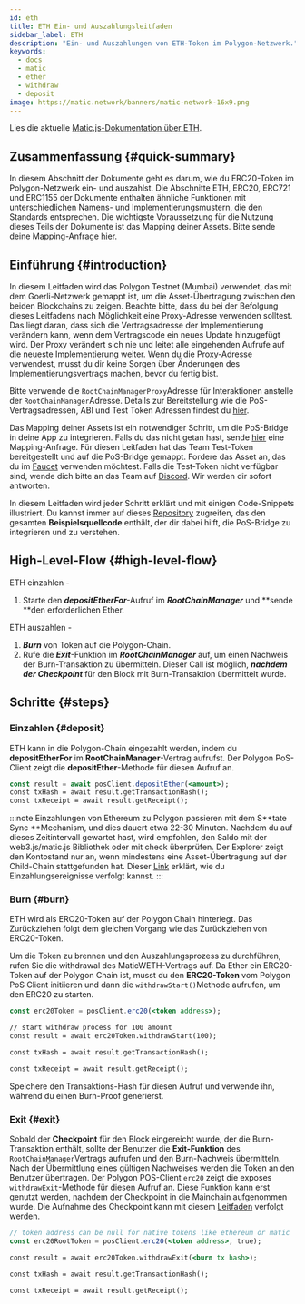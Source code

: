 ```yaml
---
id: eth
title: ETH Ein- und Auszahlungsleitfaden
sidebar_label: ETH
description: "Ein- und Auszahlungen von ETH-Token im Polygon-Netzwerk."
keywords:
  - docs
  - matic
  - ether
  - withdraw
  - deposit
image: https://matic.network/banners/matic-network-16x9.png
---
```


Lies die aktuelle [Matic.js-Dokumentation über ETH](https://maticnetwork.github.io/matic.js/docs/pos/deposit-ether/).

## Zusammenfassung {#quick-summary}

In diesem Abschnitt der Dokumente geht es darum, wie du ERC20-Token im Polygon-Netzwerk ein- und auszahlst. Die Abschnitte ETH, ERC20, ERC721 und ERC1155 der Dokumente enthalten ähnliche Funktionen mit unterschiedlichen Namens- und Implementierungsmustern, die den Standards entsprechen. Die wichtigste Voraussetzung für die Nutzung dieses Teils der Dokumente ist das Mapping deiner Assets. Bitte sende deine Mapping-Anfrage [hier](https://docs.polygon.technology/docs/develop/ethereum-polygon/submit-mapping-request/).

## Einführung {#introduction}

In diesem Leitfaden wird das Polygon Testnet (Mumbai) verwendet, das mit dem Goerli-Netzwerk gemappt ist, um die Asset-Übertragung zwischen den beiden Blockchains zu zeigen. Beachte bitte, dass du bei der Befolgung dieses Leitfadens nach Möglichkeit eine Proxy-Adresse verwenden solltest. Das liegt daran, dass sich die Vertragsadresse der Implementierung verändern kann, wenn dem Vertragscode ein neues Update hinzugefügt wird. Der Proxy verändert sich nie und leitet alle eingehenden Aufrufe auf die neueste Implementierung weiter. Wenn du die Proxy-Adresse verwendest, musst du dir keine Sorgen über Änderungen des Implementierungsvertrags machen, bevor du fertig bist.

Bitte verwende die `RootChainManagerProxy`Adresse für Interaktionen anstelle der `RootChainManager`Adresse. Details zur Bereitstellung wie die PoS-Vertragsadressen, ABI und Test Token Adressen findest du [hier](/docs/develop/ethereum-polygon/pos/deployment/).

Das Mapping deiner Assets ist ein notwendiger Schritt, um die PoS-Bridge in deine App zu integrieren. Falls du das nicht getan hast, sende [hier](https://docs.polygon.technology/docs/develop/ethereum-polygon/submit-mapping-request/) eine Mapping-Anfrage. Für diesen Leitfaden hat das Team Test-Token bereitgestellt und auf die PoS-Bridge gemappt. Fordere das Asset an, das du im [Faucet](https://faucet.polygon.technology/) verwenden möchtest. Falls die Test-Token nicht verfügbar sind, wende dich bitte an das Team auf [Discord](https://discord.com/invite/0xPolygon). Wir werden dir sofort antworten.

In diesem Leitfaden wird jeder Schritt erklärt und mit einigen Code-Snippets illustriert. Du kannst immer auf dieses [Repository](https://github.com/maticnetwork/matic.js/tree/master/examples) zugreifen, das den gesamten **Beispielsquellcode** enthält, der dir dabei hilft, die PoS-Bridge zu integrieren und zu verstehen.

## High-Level-Flow {#high-level-flow}

ETH einzahlen -

1. Starte den **_depositEtherFor_**-Aufruf im **_RootChainManager_** und **sende **den erforderlichen Ether.

ETH auszahlen -

1. **_Burn_** von Token auf die Polygon-Chain.
2. Rufe die **_Exit_**-Funktion im **_RootChainManager_** auf, um einen Nachweis der Burn-Transaktion zu übermitteln. Dieser Call ist möglich, **_nachdem der Checkpoint_** für den Block mit Burn-Transaktion übermittelt wurde.

## Schritte {#steps}

### Einzahlen {#deposit}

ETH kann in die Polygon-Chain eingezahlt werden, indem du **depositEtherFor** im **RootChainManager**-Vertrag aufrufst. Der Polygon PoS-Client zeigt die **depositEther**-Methode für diesen Aufruf an.

```jsx
const result = await posClient.depositEther(<amount>);
const txHash = await result.getTransactionHash();
const txReceipt = await result.getReceipt();
```

:::note
Einzahlungen von Ethereum zu Polygon passieren mit dem S**tate Sync **Mechanism, und dies dauert etwa 22-30 Minuten. Nachdem du auf dieses Zeitintervall gewartet hast, wird empfohlen, den Saldo mit der web3.js/matic.js Bibliothek oder mit check überprüfen. Der Explorer zeigt den Kontostand nur an, wenn mindestens eine Asset-Übertragung auf der Child-Chain stattgefunden hat. Dieser [<ins>Link</ins>](/docs/develop/ethereum-polygon/pos/deposit-withdraw-event-pos/) erklärt, wie du Einzahlungsereignisse verfolgt kannst.
:::

### Burn {#burn}

ETH wird als ERC20-Token auf der Polygon Chain hinterlegt. Das Zurückziehen folgt dem gleichen Vorgang wie das Zurückziehen von ERC20-Token.

Um die Token zu brennen und den Auszahlungsprozess zu durchführen, rufen Sie die withdrawal des MaticWETH-Vertrags auf. Da Ether ein ERC20-Token auf der Polygon Chain ist, musst du den **ERC20-Token** vom Polygon PoS Client initiieren und dann die `withdrawStart()`Methode aufrufen, um den ERC20 zu starten.

```jsx
const erc20Token = posClient.erc20(<token address>);

// start withdraw process for 100 amount
const result = await erc20Token.withdrawStart(100);

const txHash = await result.getTransactionHash();

const txReceipt = await result.getReceipt();

```

Speichere den Transaktions-Hash für diesen Aufruf und verwende ihn, während du einen Burn-Proof generierst.

### Exit {#exit}


Sobald der **Checkpoint** für den Block eingereicht wurde, der die Burn-Transaktion enthält, sollte der Benutzer die **Exit-Funktion** des `RootChainManager`Vertrags aufrufen und den Burn-Nachweis übermitteln. Nach der Übermittlung eines gültigen Nachweises werden die Token an den Benutzer übertragen. Der Polygon POS-Client `erc20` zeigt die exposes `withdrawExit`-Methode für diesen Aufruf an. Diese Funktion kann erst genutzt werden, nachdem der Checkpoint in die Mainchain aufgenommen wurde. Die Aufnahme des Checkpoint kann mit diesem [Leitfaden](/docs/develop/ethereum-polygon/pos/deposit-withdraw-event-pos.md#checkpoint-events) verfolgt werden.


```jsx
// token address can be null for native tokens like ethereum or matic
const erc20RootToken = posClient.erc20(<token address>, true);

const result = await erc20Token.withdrawExit(<burn tx hash>);

const txHash = await result.getTransactionHash();

const txReceipt = await result.getReceipt();

```
